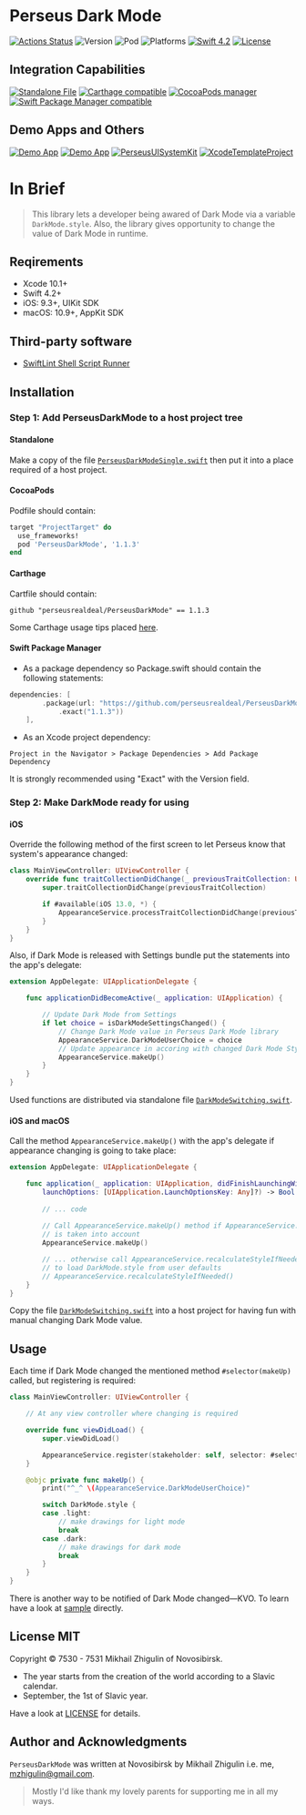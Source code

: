 # Perseus Dark Mode

[![Actions Status](https://github.com/perseusrealdeal/DarkMode/actions/workflows/main.yml/badge.svg)](https://github.com/perseusrealdeal/PerseusDarkMode/actions)
![Version](https://img.shields.io/badge/Version-1.1.3-informational.svg)
![Pod](https://img.shields.io/badge/Pod-1.1.3-informational.svg)
![Platforms](https://img.shields.io/badge/Platforms-iOS%209.3+,%20macOS%2010.9+-orange.svg)
[![Swift 4.2](https://img.shields.io/badge/Swift-4.2-red.svg)](https://docs.swift.org/swift-book/RevisionHistory/RevisionHistory.html)
[![License](http://img.shields.io/:License-MIT-blue.svg)](/LICENSE)

## Integration Capabilities

[![Standalone File](https://img.shields.io/badge/Standalone%20File-available-informational.svg)](/PerseusDarkModeSingle.swift)
[![Carthage compatible](https://img.shields.io/badge/Carthage-compatible-4BC51D.svg)](https://github.com/Carthage/Carthage)
[![CocoaPods manager](https://img.shields.io/badge/CocoaPods-compatible-4BC51D.svg)](https://cocoapods.org)
[![Swift Package Manager compatible](https://img.shields.io/badge/Swift%20Package%20Manager-compatible-4BC51D.svg)](https://github.com/apple/swift-package-manager)

## Demo Apps and Others

[![Demo App](https://img.shields.io/badge/iOS%20Demo%20App-available-yellow.svg)](https://github.com/perseusrealdeal/ios.darkmode.discovery.git)
[![Demo App](https://img.shields.io/badge/macOS%20Demo%20App-available-yellow.svg)](https://github.com/perseusrealdeal/macos.darkmode.discovery.git)
[![PerseusUISystemKit](http://img.shields.io/:Satellite-PerseusUISystemKit-blue.svg)](https://github.com/perseusrealdeal/PerseusUISystemKit.git)
[![XcodeTemplateProject](http://img.shields.io/:Template-XcodeTemplateProject-blue.svg)](https://github.com/perseusrealdeal/XcodeTemplateProject.git)

# In Brief

> This library lets a developer being awared of Dark Mode via a variable `DarkMode.style`. Also, the library gives opportunity to change the value of Dark Mode in runtime.

## Reqirements

- Xcode 10.1+
- Swift 4.2+
- iOS: 9.3+, UIKit SDK
- macOS: 10.9+, AppKit SDK

## Third-party software

- [SwiftLint Shell Script Runner](/SucceedsPostAction.sh)

## Installation

### Step 1: Add PerseusDarkMode to a host project tree

#### Standalone 

Make a copy of the file [`PerseusDarkModeSingle.swift`](/PerseusDarkModeSingle.swift) then put it into a place required of a host project.

#### CocoaPods

Podfile should contain:

```ruby
target "ProjectTarget" do
  use_frameworks!
  pod 'PerseusDarkMode', '1.1.3'
end
```
#### Carthage

Cartfile should contain:

```carthage
github "perseusrealdeal/PerseusDarkMode" == 1.1.3
```

Some Carthage usage tips placed [here](https://gist.github.com/perseusrealdeal/8951b10f4330325df6347aaaa79d3cf2).

#### Swift Package Manager

- As a package dependency so Package.swift should contain the following statements:

```swift
dependencies: [
        .package(url: "https://github.com/perseusrealdeal/PerseusDarkMode.git",
            .exact("1.1.3"))
    ],
```

- As an Xcode project dependency: 

`Project in the Navigator > Package Dependencies > Add Package Dependency`

It is strongly recommended using "Exact" with the Version field.

### Step 2: Make DarkMode ready for using

#### iOS

Override the following method of the first screen to let Perseus know that system's appearance changed:

```swift
class MainViewController: UIViewController {
    override func traitCollectionDidChange(_ previousTraitCollection: UITraitCollection?) {
        super.traitCollectionDidChange(previousTraitCollection)

        if #available(iOS 13.0, *) {
            AppearanceService.processTraitCollectionDidChange(previousTraitCollection)
        }
    }
}
```

Also, if Dark Mode is released with Settings bundle put the statements into the app's delegate:

```swift
extension AppDelegate: UIApplicationDelegate {

    func applicationDidBecomeActive(_ application: UIApplication) {

        // Update Dark Mode from Settings
        if let choice = isDarkModeSettingsChanged() {
            // Change Dark Mode value in Perseus Dark Mode library
            AppearanceService.DarkModeUserChoice = choice
            // Update appearance in accoring with changed Dark Mode Style
            AppearanceService.makeUp()
        }
    }
}
```
Used functions are distributed via standalone file [`DarkModeSwitching.swift`](https://gist.github.com/perseusrealdeal/11b1bab47f13134832b859f49d9af706).

#### iOS and macOS

Call the method `AppearanceService.makeUp()` with the app's delegate if appearance changing is going to take place:

```swift
extension AppDelegate: UIApplicationDelegate {

    func application(_ application: UIApplication, didFinishLaunchingWithOptions
        launchOptions: [UIApplication.LaunchOptionsKey: Any]?) -> Bool {
        
        // ... code
        
        // Call AppearanceService.makeUp() method if AppearanceService.register(:, :)
        // is taken into account
        AppearanceService.makeUp()

        // ... otherwise call AppearanceService.recalculateStyleIfNeeded()
        // to load DarkMode.style from user defaults
        // AppearanceService.recalculateStyleIfNeeded()
    }
}
```
Copy the file [`DarkModeSwitching.swift`](https://gist.github.com/perseusrealdeal/11b1bab47f13134832b859f49d9af706) into a host project for having fun with manual changing Dark Mode value.

## Usage

Each time if Dark Mode changed the mentioned method `#selector(makeUp)` called, but registering is required:
```swift
class MainViewController: UIViewController {

    // At any view controller where changing is required

    override func viewDidLoad() {
        super.viewDidLoad()

        AppearanceService.register(stakeholder: self, selector: #selector(makeUp))
    }

    @objc private func makeUp() {
        print("^_^ \(AppearanceService.DarkModeUserChoice)"

        switch DarkMode.style {
        case .light:
            // make drawings for light mode
            break
        case .dark:
            // make drawings for dark mode
            break
        }
    }
}
```

There is another way to be notified of Dark Mode changed—KVO. To learn have a look at [sample](https://github.com/perseusrealdeal/macos.darkmode.discovery) directly.

## License MIT

Copyright © 7530 - 7531 Mikhail Zhigulin of Novosibirsk.

- The year starts from the creation of the world according to a Slavic calendar.
- September, the 1st of Slavic year.

Have a look at [LICENSE](/LICENSE) for details.

## Author and Acknowledgments

`PerseusDarkMode` was written at Novosibirsk by Mikhail Zhigulin i.e. me, mzhigulin@gmail.com.

> Mostly I'd like thank my lovely parents for supporting me in all my ways.
